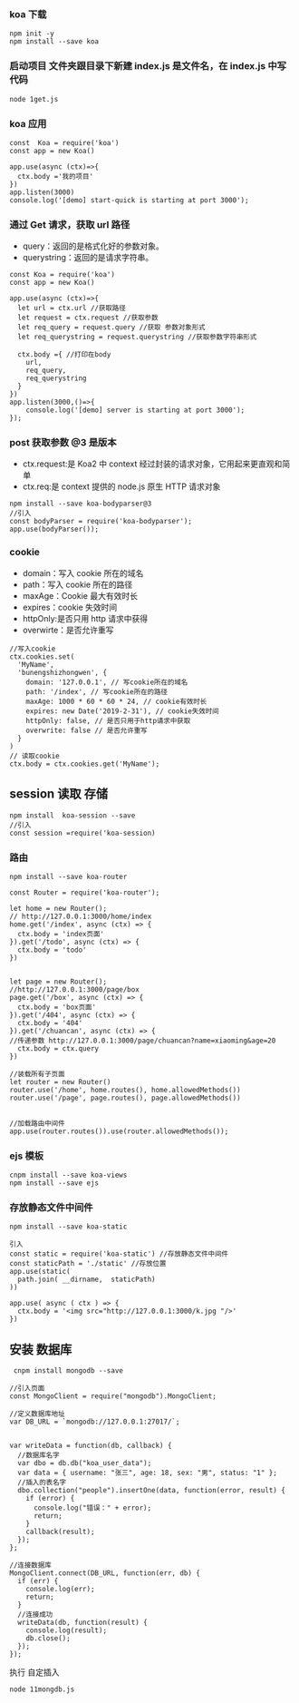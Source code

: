 ### koa 下载

```
npm init -y
npm install --save koa
```

### 启动项目 文件夹跟目录下新建 index.js 是文件名，在 index.js 中写代码

```
node 1get.js
```

### koa 应用

```
const  Koa = require('koa')
const app = new Koa()

app.use(async (ctx)=>{
  ctx.body ='我的项目'
})
app.listen(3000)
console.log('[demo] start-quick is starting at port 3000');
```

### 通过 Get 请求，获取 url 路径

- query：返回的是格式化好的参数对象。
- querystring：返回的是请求字符串。

```
const Koa = require('koa')
const app = new Koa()

app.use(async (ctx)=>{
  let url = ctx.url //获取路径
  let request = ctx.request //获取参数
  let req_query = request.query //获取 参数对象形式
  let req_querystring = request.querystring //获取参数字符串形式

  ctx.body ={ //打印在body
    url,
    req_query,
    req_querystring
  }
})
app.listen(3000,()=>{
    console.log('[demo] server is starting at port 3000');
});
```

### post 获取参数 @3 是版本

- ctx.request:是 Koa2 中 context 经过封装的请求对象，它用起来更直观和简单
- ctx.req:是 context 提供的 node.js 原生 HTTP 请求对象

```
npm install --save koa-bodyparser@3
//引入
const bodyParser = require('koa-bodyparser');
app.use(bodyParser());
```

### cookie

- domain：写入 cookie 所在的域名
- path：写入 cookie 所在的路径
- maxAge：Cookie 最大有效时长
- expires：cookie 失效时间
- httpOnly:是否只用 http 请求中获得
- overwirte：是否允许重写

```
//写入cookie
ctx.cookies.set(
  'MyName',
  'bunengshizhongwen', {
    domain: '127.0.0.1', // 写cookie所在的域名
    path: '/index', // 写cookie所在的路径
    maxAge: 1000 * 60 * 60 * 24, // cookie有效时长
    expires: new Date('2019-2-31'), // cookie失效时间
    httpOnly: false, // 是否只用于http请求中获取
    overwrite: false // 是否允许重写
  }
)
// 读取cookie
ctx.body = ctx.cookies.get('MyName');
```

## session 读取 存储

```
npm install  koa-session --save
//引入
const session =require('koa-session)
```

### 路由

```
npm install --save koa-router

const Router = require('koa-router');

let home = new Router();
// http://127.0.0.1:3000/home/index
home.get('/index', async (ctx) => {
  ctx.body = 'index页面'
}).get('/todo', async (ctx) => {
  ctx.body = 'todo'
})


let page = new Router();
//http://127.0.0.1:3000/page/box
page.get('/box', async (ctx) => {
  ctx.body = 'box页面'
}).get('/404', async (ctx) => {
  ctx.body = '404'
}).get('/chuancan', async (ctx) => {
//传递参数 http://127.0.0.1:3000/page/chuancan?name=xiaoming&age=20
  ctx.body = ctx.query
})

//装载所有子页面
let router = new Router()
router.use('/home', home.routes(), home.allowedMethods())
router.use('/page', page.routes(), page.allowedMethods())


//加载路由中间件
app.use(router.routes()).use(router.allowedMethods());

```

### ejs 模板

```
cnpm install --save koa-views
npm install --save ejs
```

### 存放静态文件中间件

```
npm install --save koa-static

引入
const static = require('koa-static') //存放静态文件中间件
const staticPath = './static' //存放位置
app.use(static(
  path.join( __dirname,  staticPath)
))

app.use( async ( ctx ) => {
  ctx.body = '<img src="http://127.0.0.1:3000/k.jpg "/>'
})
```

## 安装 数据库

```
 cnpm install mongodb --save

//引入页面
const MongoClient = require("mongodb").MongoClient;

//定义数据库地址
var DB_URL = `mongodb://127.0.0.1:27017/`;


var writeData = function(db, callback) {
  //数据库名字
  var dbo = db.db("koa_user_data");
  var data = { username: "张三", age: 18, sex: "男", status: "1" };
  //插入的表名字
  dbo.collection("people").insertOne(data, function(error, result) {
    if (error) {
      console.log("错误：" + error);
      return;
    }
    callback(result);
  });
};

//连接数据库
MongoClient.connect(DB_URL, function(err, db) {
  if (err) {
    console.log(err);
    return;
  }
  //连接成功
  writeData(db, function(result) {
    console.log(result);
    db.close();
  });
});

```
执行  自定插入
```
node 11mongdb.js  
```
